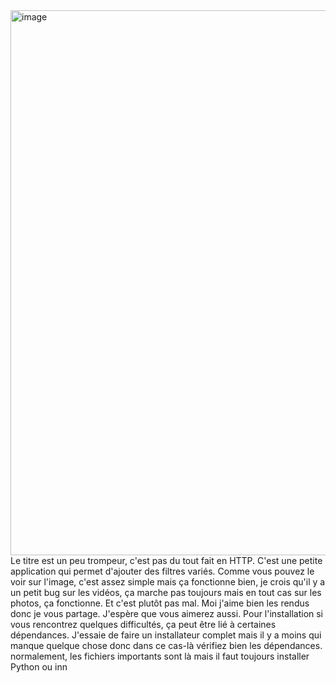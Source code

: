 <img width="1382" height="872" alt="image" src="https://github.com/user-attachments/assets/0fbb72ac-8aad-438b-bf79-80a86987a165" />
Le titre est un peu trompeur, c'est pas du tout fait en HTTP. C'est une petite application qui permet d'ajouter des filtres variés. Comme vous pouvez le voir sur l'image, c'est assez simple mais ça fonctionne bien, je crois qu'il y a un petit bug sur les vidéos, ça marche pas toujours mais en tout cas sur les photos, ça fonctionne. Et c'est plutôt pas mal. Moi j'aime bien les rendus donc je vous partage. J'espère que vous aimerez aussi. Pour l'installation si vous rencontrez quelques difficultés, ça peut être lié à certaines dépendances. J'essaie de faire un installateur complet mais il y a moins qui manque quelque chose donc dans ce cas-là vérifiez bien les dépendances. normalement, les fichiers importants sont là mais il faut toujours installer Python ou inn

